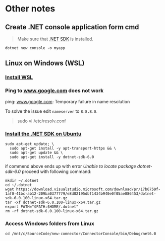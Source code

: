 # Other notes


## Create .NET console application form cmd
> Make sure that [.NET SDK](https://dotnet.microsoft.com/en-us/download) is installed. 
```
dotnet new console -o myapp
```

## Linux on Windows (WSL)

###  [Install WSL](https://docs.microsoft.com/en-us/windows/wsl/install)

### Ping to www.google.com does not work

ping: www.google.com: Temporary failure in name resolution

To solve the issue edit `nameserver` to `8.8.8.8`.  
> sudo vi /etc/resolv.conf

### [Install the .NET SDK on Ubuntu](https://docs.microsoft.com/en-us/dotnet/core/install/linux-ubuntu)

```
sudo apt-get update; \
  sudo apt-get install -y apt-transport-https && \
  sudo apt-get update && \
  sudo apt-get install -y dotnet-sdk-6.0
```
if commend above ends up with error *Unable to locate package dotnet-sdk-6.0* proceed with following command:

```
mkdir ~/.dotnet 
cd ~/.dotnet
wget https://download.visualstudio.microsoft.com/download/pr/17b6759f-1af0-41bc-ab12-209ba0377779/e8d02195dbf1434b940e0f05ae086453/dotnet-sdk-6.0.100-linux-x64.tar.gz
tar -xf dotnet-sdk-6.0.100-linux-x64.tar.gz
export PATH="$PATH:$HOME/.dotnet"
rm -rf dotnet-sdk-6.0.100-linux-x64.tar.gz
```
### Access Windows folders from Linux

```
cd /mnt/c/SourceCode/new-connector/ConnectorConsole/bin/Debug/net6.0
```